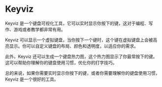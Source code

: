 # Keyviz

Keyviz 是一个键盘可视化工具，它可以实时显示你按下的键，这对于编程、写作、游戏或者教学都非常有用。

Keyviz 可以显示一个虚拟键盘，当你按下一个键时，这个键在虚拟键盘上会被高亮显示。你可以自定义键盘的布局、颜色和透明度，以适应你的需求。

此外，Keyviz 还可以生成一个键盘热力图，这个热力图显示了你最常按下的键。这可以帮助你理解你的键盘使用习惯，优化你的打字技巧。

总的来说，如果你需要实时显示你按下的键，或者你需要理解你的键盘使用习惯，Keyviz 是一个很好的工具。
